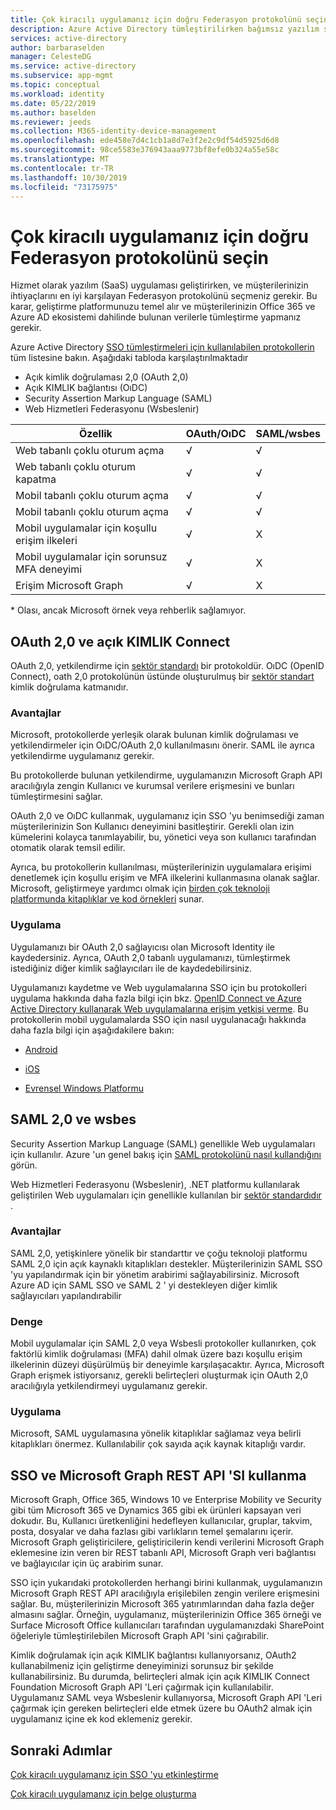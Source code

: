 ```yaml
---
title: Çok kiracılı uygulamanız için doğru Federasyon protokolünü seçin
description: Azure Active Directory tümleştirilirken bağımsız yazılım satıcıları için rehberlik
services: active-directory
author: barbaraselden
manager: CelesteDG
ms.service: active-directory
ms.subservice: app-mgmt
ms.topic: conceptual
ms.workload: identity
ms.date: 05/22/2019
ms.author: baselden
ms.reviewer: jeeds
ms.collection: M365-identity-device-management
ms.openlocfilehash: ede458e7d4c1cb1a8d7e3f2e2c9df54d5925d6d8
ms.sourcegitcommit: 98ce5583e376943aaa9773bf8efe0b324a55e58c
ms.translationtype: MT
ms.contentlocale: tr-TR
ms.lasthandoff: 10/30/2019
ms.locfileid: "73175975"
---
```

# <a name="choose-the-right-federation-protocol-for-your-multi-tenant-application"></a>Çok kiracılı uygulamanız için doğru Federasyon protokolünü seçin

Hizmet olarak yazılım (SaaS) uygulaması geliştirirken, ve müşterilerinizin ihtiyaçlarını en iyi karşılayan Federasyon protokolünü seçmeniz gerekir. Bu karar, geliştirme platformunuzu temel alır ve müşterilerinizin Office 365 ve Azure AD ekosistemi dahilinde bulunan verilerle tümleştirme yapmanız gerekir.

Azure Active Directory [SSO tümleştirmeleri için kullanılabilen protokollerin](what-is-single-sign-on.md) tüm listesine bakın.
Aşağıdaki tabloda karşılaştırılmaktadır 
* Açık kimlik doğrulaması 2,0 (OAuth 2,0)
* Açık KIMLIK bağlantısı (OıDC)
* Security Assertion Markup Language (SAML)
* Web Hizmetleri Federasyonu (Wsbeslenir)

| Özellik| OAuth/OıDC| SAML/wsbes |
| - |-|-|
| Web tabanlı çoklu oturum açma| √| √ |
| Web tabanlı çoklu oturum kapatma| √| √ |
| Mobil tabanlı çoklu oturum açma| √| √ |
| Mobil tabanlı çoklu oturum açma| √| √ |
| Mobil uygulamalar için koşullu erişim ilkeleri| √| X |
| Mobil uygulamalar için sorunsuz MFA deneyimi| √| X |
| Erişim Microsoft Graph| √| X |

\* Olası, ancak Microsoft örnek veya rehberlik sağlamıyor.

## <a name="oauth-20-and-open-id-connect"></a>OAuth 2,0 ve açık KIMLIK Connect

OAuth 2,0, yetkilendirme için [sektör standardı](https://oauth.net/2/) bir protokoldür. OıDC (OpenID Connect), oath 2,0 protokolünün üstünde oluşturulmuş bir [sektör standart](https://openid.net/connect/) kimlik doğrulama katmanıdır.

### <a name="benefits"></a>Avantajlar

Microsoft, protokollerde yerleşik olarak bulunan kimlik doğrulaması ve yetkilendirmeler için OıDC/OAuth 2,0 kullanılmasını önerir. SAML ile ayrıca yetkilendirme uygulamanız gerekir.

Bu protokollerde bulunan yetkilendirme, uygulamanızın Microsoft Graph API aracılığıyla zengin Kullanıcı ve kurumsal verilere erişmesini ve bunları tümleştirmesini sağlar.

OAuth 2,0 ve OıDC kullanmak, uygulamanız için SSO 'yu benimsediği zaman müşterilerinizin Son Kullanıcı deneyimini basitleştirir. Gerekli olan izin kümelerini kolayca tanımlayabilir, bu, yönetici veya son kullanıcı tarafından otomatik olarak temsil edilir.

Ayrıca, bu protokollerin kullanılması, müşterilerinizin uygulamalara erişimi denetlemek için koşullu erişim ve MFA ilkelerini kullanmasına olanak sağlar. Microsoft, geliştirmeye yardımcı olmak için [birden çok teknoloji platformunda kitaplıklar ve kod örnekleri](https://github.com/AzureAD/microsoft-authentication-library-for-js/wiki/Samples) sunar.  

### <a name="implementation"></a>Uygulama

Uygulamanızı bir OAuth 2,0 sağlayıcısı olan Microsoft Identity ile kaydedersiniz. Ayrıca, OAuth 2,0 tabanlı uygulamanızı, tümleştirmek istediğiniz diğer kimlik sağlayıcıları ile de kaydedebilirsiniz. 

Uygulamanızı kaydetme ve Web uygulamalarına SSO için bu protokolleri uygulama hakkında daha fazla bilgi için bkz. [OpenID Connect ve Azure Active Directory kullanarak Web uygulamalarına erişim yetkisi verme](../develop/sample-v2-code.md).  Bu protokollerin mobil uygulamalarda SSO için nasıl uygulanacağı hakkında daha fazla bilgi için aşağıdakilere bakın: 

* [Android](../develop/quickstart-v2-android.md)

* [iOS](../develop/quickstart-v2-ios.md)

* [Evrensel Windows Platformu](../develop/quickstart-v2-uwp.md)

## <a name="saml-20-and-wsfed"></a>SAML 2,0 ve wsbes

Security Assertion Markup Language (SAML) genellikle Web uygulamaları için kullanılır. Azure 'un genel bakış için [SAML protokolünü nasıl kullandığını](../develop/active-directory-saml-protocol-reference.md) görün. 

Web Hizmetleri Federasyonu (Wsbeslenir), .NET platformu kullanılarak geliştirilen Web uygulamaları için genellikle kullanılan bir [sektör standardıdır](https://docs.oasis-open.org/wsfed/federation/v1.2/ws-federation.html) .

### <a name="benefits"></a>Avantajlar

SAML 2,0, yetişkinlere yönelik bir standarttır ve çoğu teknoloji platformu SAML 2,0 için açık kaynaklı kitaplıkları destekler. Müşterilerinizin SAML SSO 'yu yapılandırmak için bir yönetim arabirimi sağlayabilirsiniz. Microsoft Azure AD için SAML SSO ve SAML 2 ' yi destekleyen diğer kimlik sağlayıcıları yapılandırabilir

### <a name="trade-offs"></a>Denge

Mobil uygulamalar için SAML 2,0 veya Wsbesli protokoller kullanırken, çok faktörlü kimlik doğrulaması (MFA) dahil olmak üzere bazı koşullu erişim ilkelerinin düzeyi düşürülmüş bir deneyimle karşılaşacaktır. Ayrıca, Microsoft Graph erişmek istiyorsanız, gerekli belirteçleri oluşturmak için OAuth 2,0 aracılığıyla yetkilendirmeyi uygulamanız gerekir. 

### <a name="implementation"></a>Uygulama

Microsoft, SAML uygulamasına yönelik kitaplıklar sağlamaz veya belirli kitaplıkları önermez. Kullanılabilir çok sayıda açık kaynak kitaplığı vardır.

## <a name="sso-and-using-microsoft-graph-rest-api"></a>SSO ve Microsoft Graph REST API 'SI kullanma 

Microsoft Graph, Office 365, Windows 10 ve Enterprise Mobility ve Security gibi tüm Microsoft 365 ve Dynamics 365 gibi ek ürünleri kapsayan veri dokudır. Bu, Kullanıcı üretkenliğini hedefleyen kullanıcılar, gruplar, takvim, posta, dosyalar ve daha fazlası gibi varlıkların temel şemalarını içerir. Microsoft Graph geliştiricilere, geliştiricilerin kendi verilerini Microsoft Graph eklemesine izin veren bir REST tabanlı API, Microsoft Graph veri bağlantısı ve bağlayıcılar için üç arabirim sunar.  

SSO için yukarıdaki protokollerden herhangi birini kullanmak, uygulamanızın Microsoft Graph REST API aracılığıyla erişilebilen zengin verilere erişmesini sağlar. Bu, müşterilerinizin Microsoft 365 yatırımlarından daha fazla değer almasını sağlar. Örneğin, uygulamanız, müşterilerinizin Office 365 örneği ve Surface Microsoft Office kullanıcıları tarafından uygulamanızdaki SharePoint öğeleriyle tümleştirilebilen Microsoft Graph API 'sini çağırabilir. 

Kimlik doğrulamak için açık KIMLIK bağlantısı kullanıyorsanız, OAuth2 kullanabilmeniz için geliştirme deneyiminizi sorunsuz bir şekilde kullanabilirsiniz. Bu durumda, belirteçleri almak için açık KIMLIK Connect Foundation Microsoft Graph API 'Leri çağırmak için kullanılabilir. Uygulamanız SAML veya Wsbeslenir kullanıyorsa, Microsoft Graph API 'Leri çağırmak için gereken belirteçleri elde etmek üzere bu OAuth2 almak için uygulamanız içine ek kod eklemeniz gerekir. 

## <a name="next-steps"></a>Sonraki Adımlar

[Çok kiracılı uygulamanız için SSO 'yu etkinleştirme](isv-sso-content.md)

[Çok kiracılı uygulamanız için belge oluşturma](isv-create-sso-documentation.md)
